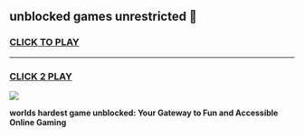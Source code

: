 
## unblocked games unrestricted 👋
<h3>
<a href="https://premium.freeplayer.one?title=unblocked_games_unrestricted&ref=13F">CLICK TO PLAY</a></h3>
<hr>

<h3>
<a href="https://premium.freeplayer.one?title=unblocked_games_unrestricted&ref=13F">CLICK 2 PLAY</a>
  
</h3>

<a href="https://premium.freeplayer.one?title=unblocked_games_unrestricted&ref=12F/"><img src="https://clearcache.store/games.png"></a>


**worlds hardest game unblocked: Your Gateway to Fun and Accessible Online Gaming**
